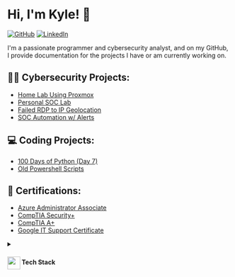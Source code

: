 # Hi, I'm Kyle! 👋
[![GitHub](https://img.shields.io/github/followers/kyhomelab?label=Follow&style=social)](https://github.com/kyhomelab)
[![LinkedIn](https://img.shields.io/badge/Connect-LinkedIn-blue)](https://www.linkedin.com/in/ky-stanley/)

I'm a passionate programmer and cybersecurity analyst, and on my GitHub, I provide documentation for the projects I have or am currently working on.

## 👨‍💻 Cybersecurity Projects:

- [Home Lab Using Proxmox](https://github.com/kyhomelab/HomeLab/tree/main)
- [Personal SOC Lab](https://github.com/kyhomelab/SOC-Lab/tree/main)
- [Failed RDP to IP Geolocation](https://github.com/kyhomelab/Failed-RDP-to-IP-Geolocation-Information)
- [SOC Automation w/ Alerts](https://github.com/kyhomelab/SOC-Automation-Project/tree/main)

## 💻 Coding Projects:

- [100 Days of Python (Day 7)](https://github.com/kyhomelab/100DaysofPython)
- [Old Powershell Scripts](https://github.com/kyhomelab/Powershell-Scripts/tree/main)

## 📝 Certifications:

- [Azure Administrator Associate](https://learn.microsoft.com/api/credentials/share/en-us/KyleS-7229/F47712461F0BB7D?sharingId=84AB2359C77469E)
- [CompTIA Security+](https://www.credly.com/badges/aa81ee51-a460-4690-a000-083dc28bea92/public_url)
- [CompTIA A+](https://www.credly.com/badges/0413a326-8f91-4032-9f91-140b33f649ca/public_url)
- [Google IT Support Certificate](https://www.credly.com/badges/87d800e2-ba82-45fc-9a9d-886f03e95001/public_url)

<details>
  <summary><h4> <img align="center" src="https://github.com/[YourUsername]/[YourUsername]/blob/main/icons/techstack.gif" width="29"/> Tech Stack</h4></summary>
  ![C++](https://img.shields.io/badge/c++-%2300599C.svg?style=for-the-badge&logo=c%2B%2B&logoColor=white)  
  ![JavaScript](https://img.shields.io/badge/javascript-%23323330.svg?style=for-the-badge&logo=javascript&logoColor=%23F7DF1E) 
  ![React](https://img.shields.io/badge/react-%2320232a.svg?style=for-the-badge&logo=react&logoColor=%2361DAFB) 

Feel free to explore my projects and certifications. Connect with me on [LinkedIn](https://www.linkedin.com/in/your-linkedin-profile/) for professional networking!
